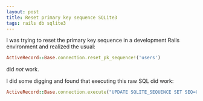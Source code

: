 ```yaml
---
layout: post
title: Reset primary key sequence SQLite3
tags: rails db sqlite3
---
```


I was trying to reset the primary key sequence in a development Rails environment and realized the usual:

```rb
ActiveRecord::Base.connection.reset_pk_sequence!('users')
```

did _not_ work.

I did some digging and found that executing this raw SQL did work:

```rb
ActiveRecord::Base.connection.execute("UPDATE SQLITE_SEQUENCE SET SEQ=0 WHERE NAME='table_name';)
```

